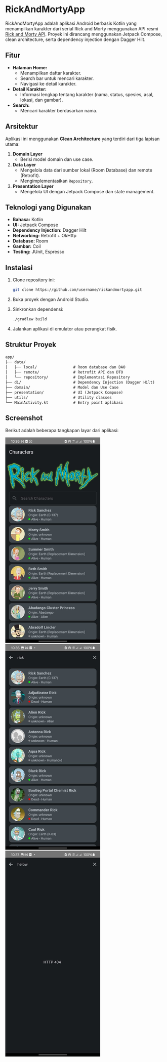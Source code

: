 # RickAndMortyApp

RickAndMortyApp adalah aplikasi Android berbasis Kotlin yang menampilkan karakter dari serial Rick and Morty menggunakan API resmi [Rick and Morty API](https://rickandmortyapi.com/). Proyek ini dirancang menggunakan Jetpack Compose, clean architecture, serta dependency injection dengan Dagger Hilt.

## Fitur

- **Halaman Home:**
  - Menampilkan daftar karakter.
  - Search bar untuk mencari karakter.
  - Navigasi ke detail karakter.
- **Detail Karakter:**
  - Informasi lengkap tentang karakter (nama, status, spesies, asal, lokasi, dan gambar).
- **Search:**
  - Mencari karakter berdasarkan nama.

## Arsitektur

Aplikasi ini menggunakan **Clean Architecture** yang terdiri dari tiga lapisan utama:

1. **Domain Layer**
   - Berisi model domain dan use case.
2. **Data Layer**
   - Mengelola data dari sumber lokal (Room Database) dan remote (Retrofit).
   - Mengimplementasikan `Repository`.
3. **Presentation Layer**
   - Mengelola UI dengan Jetpack Compose dan state management.

## Teknologi yang Digunakan

- **Bahasa:** Kotlin
- **UI:** Jetpack Compose
- **Dependency Injection:** Dagger Hilt
- **Networking:** Retrofit + OkHttp
- **Database:** Room
- **Gambar:** Coil
- **Testing:** JUnit, Espresso

## Instalasi

1. Clone repository ini:
   ```bash
   git clone https://github.com/username/rickandmortyapp.git
   ```

2. Buka proyek dengan Android Studio.

3. Sinkronkan dependensi:
   ```bash
   ./gradlew build
   ```

4. Jalankan aplikasi di emulator atau perangkat fisik.

## Struktur Proyek

```plaintext
app/
├── data/
│   ├── local/                # Room database dan DAO
│   ├── remote/               # Retrofit API dan DTO
│   └── repository/           # Implementasi Repository
├── di/                       # Dependency Injection (Dagger Hilt)
├── domain/                   # Model dan Use Case
├── presentation/             # UI (Jetpack Compose)
├── utils/                    # Utility classes
└── MainActivity.kt           # Entry point aplikasi
```

## Screenshot
Berikut adalah beberapa tangkapan layar dari aplikasi:

<img src="app/src/main/assets/gambar1.jpg" alt="Screenshot 1" width="300">
<img src="app/src/main/assets/gambar2.jpg" alt="Screenshot 1" width="300">
<img src="app/src/main/assets/gambar3.jpg" alt="Screenshot 1" width="300">

